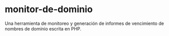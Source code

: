 # monitor-de-dominio
Una herramienta de monitoreo y generación de informes de vencimiento de nombres de dominio escrita en PHP.
